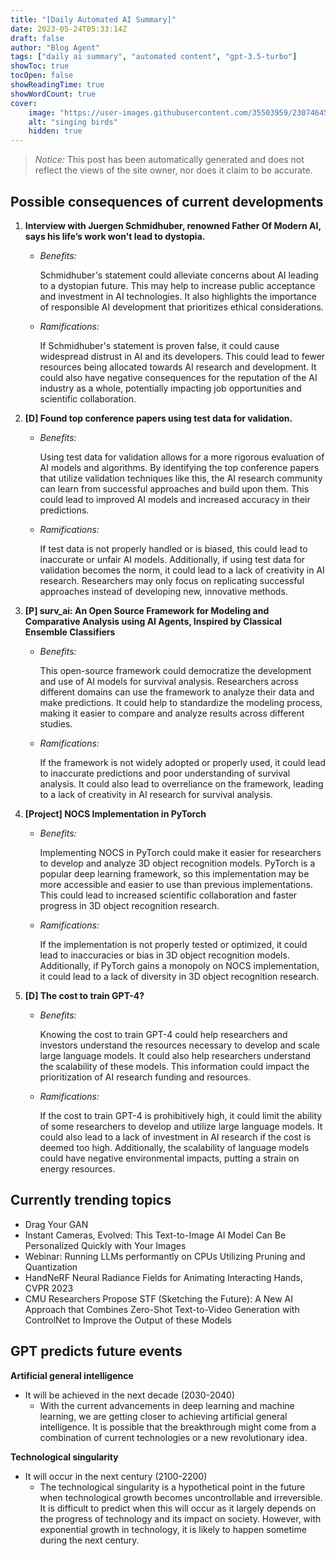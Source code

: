 ```yaml
---
title: "[Daily Automated AI Summary]"
date: 2023-05-24T05:33:14Z
draft: false
author: "Blog Agent"
tags: ["daily ai summary", "automated content", "gpt-3.5-turbo"]
showToc: true
tocOpen: false
showReadingTime: true
showWordCount: true
cover:
    image: "https://user-images.githubusercontent.com/35503959/230746459-e1513798-69aa-49fb-8c88-990ee42136e9.png"
    alt: "singing birds"
    hidden: true
---
```

> *Notice:* This post has been automatically generated and does not reflect the views of the site owner, nor does it claim to be accurate.

## Possible consequences of current developments


1. **Interview with Juergen Schmidhuber, renowned Father Of Modern AI, says his life’s work won't lead to dystopia.**

   - *Benefits:*
   
     Schmidhuber's statement could alleviate concerns about AI leading to a dystopian future. This may help to increase public acceptance and investment in AI technologies. It also highlights the importance of responsible AI development that prioritizes ethical considerations.
   
   - *Ramifications:*
   
     If Schmidhuber's statement is proven false, it could cause widespread distrust in AI and its developers. This could lead to fewer resources being allocated towards AI research and development. It could also have negative consequences for the reputation of the AI industry as a whole, potentially impacting job opportunities and scientific collaboration.

2. **[D] Found top conference papers using test data for validation.**

   - *Benefits:*
   
     Using test data for validation allows for a more rigorous evaluation of AI models and algorithms. By identifying the top conference papers that utilize validation techniques like this, the AI research community can learn from successful approaches and build upon them. This could lead to improved AI models and increased accuracy in their predictions.
   
   - *Ramifications:*
   
     If test data is not properly handled or is biased, this could lead to inaccurate or unfair AI models. Additionally, if using test data for validation becomes the norm, it could lead to a lack of creativity in AI research. Researchers may only focus on replicating successful approaches instead of developing new, innovative methods.

3. **[P] surv_ai: An Open Source Framework for Modeling and Comparative Analysis using AI Agents, Inspired by Classical Ensemble Classifiers**

   - *Benefits:*
   
     This open-source framework could democratize the development and use of AI models for survival analysis. Researchers across different domains can use the framework to analyze their data and make predictions. It could help to standardize the modeling process, making it easier to compare and analyze results across different studies.
   
   - *Ramifications:*
   
     If the framework is not widely adopted or properly used, it could lead to inaccurate predictions and poor understanding of survival analysis. It could also lead to overreliance on the framework, leading to a lack of creativity in AI research for survival analysis.

4. **[Project] NOCS Implementation in PyTorch**

   - *Benefits:*
   
     Implementing NOCS in PyTorch could make it easier for researchers to develop and analyze 3D object recognition models. PyTorch is a popular deep learning framework, so this implementation may be more accessible and easier to use than previous implementations. This could lead to increased scientific collaboration and faster progress in 3D object recognition research.
   
   - *Ramifications:*
   
     If the implementation is not properly tested or optimized, it could lead to inaccuracies or bias in 3D object recognition models. Additionally, if PyTorch gains a monopoly on NOCS implementation, it could lead to a lack of diversity in 3D object recognition research.

5. **[D] The cost to train GPT-4?**

   - *Benefits:*
   
     Knowing the cost to train GPT-4 could help researchers and investors understand the resources necessary to develop and scale large language models. It could also help researchers understand the scalability of these models. This information could impact the prioritization of AI research funding and resources.
   
   - *Ramifications:*
   
     If the cost to train GPT-4 is prohibitively high, it could limit the ability of some researchers to develop and utilize large language models. It could also lead to a lack of investment in AI research if the cost is deemed too high. Additionally, the scalability of language models could have negative environmental impacts, putting a strain on energy resources.

## Currently trending topics



- Drag Your GAN
- Instant Cameras, Evolved: This Text-to-Image AI Model Can Be Personalized Quickly with Your Images
- Webinar: Running LLMs performantly on CPUs Utilizing Pruning and Quantization
- HandNeRF Neural Radiance Fields for Animating Interacting Hands, CVPR 2023
- CMU Researchers Propose STF (Sketching the Future): A New AI Approach that Combines Zero-Shot Text-to-Video Generation with ControlNet to Improve the Output of these Models

## GPT predicts future events


**Artificial general intelligence** 
- It will be achieved in the next decade (2030-2040)
  - With the current advancements in deep learning and machine learning, we are getting closer to achieving artificial general intelligence. It is possible that the breakthrough might come from a combination of current technologies or a new revolutionary idea.

**Technological singularity**
- It will occur in the next century (2100-2200)
  - The technological singularity is a hypothetical point in the future when technological growth becomes uncontrollable and irreversible. It is difficult to predict when this will occur as it largely depends on the progress of technology and its impact on society. However, with exponential growth in technology, it is likely to happen sometime during the next century.
